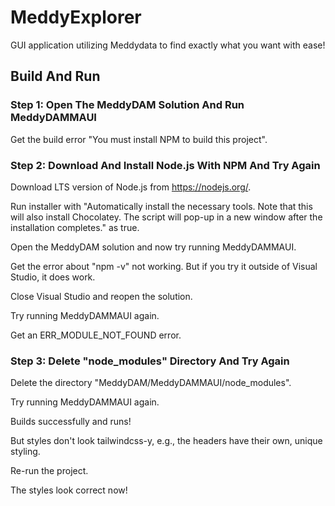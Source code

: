 # MeddyExplorer

GUI application utilizing Meddydata to find exactly what you want with ease!

## Build And Run

### Step 1: Open The MeddyDAM Solution And Run MeddyDAMMAUI

Get the build error "You must install NPM to build this project".

### Step 2: Download And Install Node.js With NPM And Try Again

Download LTS version of Node.js from https://nodejs.org/.

Run installer with "Automatically install the necessary tools. Note that this will also install Chocolatey. The script will pop-up in a new window after the installation completes." as true.

Open the MeddyDAM solution and now try running MeddyDAMMAUI.

Get the error about "npm -v" not working. But if you try it outside of Visual Studio, it does work.

Close Visual Studio and reopen the solution.

Try running MeddyDAMMAUI again.

Get an ERR_MODULE_NOT_FOUND error.

### Step 3: Delete "node_modules" Directory And Try Again

Delete the directory "MeddyDAM/MeddyDAMMAUI/node_modules".

Try running MeddyDAMMAUI again.

Builds successfully and runs!

But styles don't look tailwindcss-y, e.g., the headers have their own, unique styling.

Re-run the project.

The styles look correct now!
